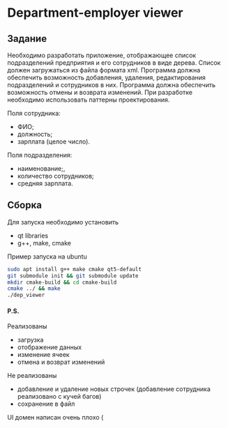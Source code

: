 # Department-employer viewer

## Задание

Необходимо разработать приложение, отображающее список подразделений
предприятия и его сотрудников в виде дерева. Список должен загружаться
из файла формата xml. Программа должна обеспечить возможность добавления,
удаления, редактирования подразделений и сотрудников в них. Программа
должна обеспечить возможность отмены и возврата изменений. При разработке
необходимо использовать паттерны проектирования.

Поля сотрудника:

- ФИО;
- должность;
- зарплата (целое число).

Поля подразделения:

- наименование;,
- количество сотрудников;
- средняя зарплата.

## Сборка

Для запуска необходимо установить

* qt libraries
* g++, make, cmake

Пример запуска на ubuntu

```sh
sudo apt install g++ make cmake qt5-default 
git submodule init && git submodule update
mkdir cmake-build && cd cmake-build
cmake ../ && make
./dep_viewer
```

#### P.S.

Реализованы

- загрузка
- отображение данных
- изменение ячеек
- отмена и возврат изменений

Не реализованы

- добавление и удаление новых строчек (добавление сотрудника реализовано с
кучей багов)
- сохранение в файл

UI домен написан очень плохо (
